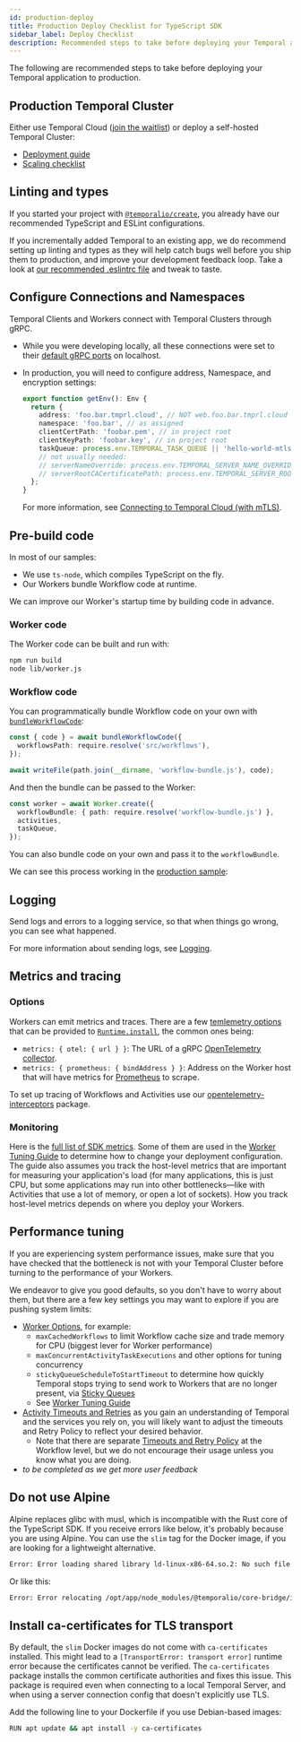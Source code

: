 ```yaml
---
id: production-deploy
title: Production Deploy Checklist for TypeScript SDK
sidebar_label: Deploy Checklist
description: Recommended steps to take before deploying your Temporal app to production.
---
```


The following are recommended steps to take before deploying your Temporal application to production.

## Production Temporal Cluster

Either use Temporal Cloud ([join the waitlist](https://pages.temporal.io/cloud-early-access)) or deploy a self-hosted Temporal Cluster:

- [Deployment guide](/server/production-deployment/)
- [Scaling checklist](/server/production-deployment#checklist-for-scaling-temporal)

## Linting and types

If you started your project with [`@temporalio/create`](/typescript/package-initializer), you already have our recommended TypeScript and ESLint configurations.

If you incrementally added Temporal to an existing app, we do recommend setting up linting and types as they will help catch bugs well before you ship them to production, and improve your development feedback loop.
Take a look at [our recommended .eslintrc file](https://github.com/temporalio/samples-typescript/blob/main/.shared/.eslintrc.js) and tweak to taste.

## Configure Connections and Namespaces

Temporal Clients and Workers connect with Temporal Clusters through gRPC.

- While you were developing locally, all these connections were set to their [default gRPC ports](/concepts/what-is-a-temporal-cluster) on localhost.
- In production, you will need to configure address, Namespace, and encryption settings:

  ```ts
  export function getEnv(): Env {
    return {
      address: 'foo.bar.tmprl.cloud', // NOT web.foo.bar.tmprl.cloud
      namespace: 'foo.bar', // as assigned
      clientCertPath: 'foobar.pem', // in project root
      clientKeyPath: 'foobar.key', // in project root
      taskQueue: process.env.TEMPORAL_TASK_QUEUE || 'hello-world-mtls', // just to ensure task queue is same on client and worker, totally optional
      // not usually needed:
      // serverNameOverride: process.env.TEMPORAL_SERVER_NAME_OVERRIDE,
      // serverRootCACertificatePath: process.env.TEMPORAL_SERVER_ROOT_CA_CERT_PATH,
    };
  }
  ```

  For more information, see [Connecting to Temporal Cloud (with mTLS)](/typescript/security#local-mtls-sample-tutorial).

## Pre-build code

In most of our samples:

- We use `ts-node`, which compiles TypeScript on the fly.
- Our Workers bundle Workflow code at runtime.

We can improve our Worker's startup time by building code in advance.

### Worker code

The Worker code can be built and run with:

```sh
npm run build
node lib/worker.js
```

### Workflow code

You can programmatically bundle Workflow code on your own with [`bundleWorkflowCode`](/typescript/workers#prebuilt-workflow-bundles):

```ts
const { code } = await bundleWorkflowCode({
  workflowsPath: require.resolve('src/workflows'),
});

await writeFile(path.join(__dirname, 'workflow-bundle.js'), code);
```

And then the bundle can be passed to the Worker:

```ts
const worker = await Worker.create({
  workflowBundle: { path: require.resolve('workflow-bundle.js') },
  activities,
  taskQueue,
});
```

You can also bundle code on your own and pass it to the `workflowBundle`.

We can see this process working in the [production sample](https://github.com/temporalio/samples-typescript/tree/main/production):

<!--SNIPSTART typescript-production-worker-->
<!--SNIPEND-->

## Logging

Send logs and errors to a logging service, so that when things go wrong, you can see what happened.

For more information about sending logs, see [Logging](/typescript/logging).

## Metrics and tracing

### Options

Workers can emit metrics and traces. There are a few [temlemetry options](https://typescript.temporal.io/api/interfaces/worker.TelemetryOptions) that can be provided to [`Runtime.install`](https://typescript.temporal.io/api/classes/worker.runtime/#install), the common ones being:

- `metrics: { otel: { url } }`: The URL of a gRPC [OpenTelemetry collector](https://opentelemetry.io/docs/collector/).
- `metrics: { prometheus: { bindAddress } }`: Address on the Worker host that will have metrics for [Prometheus](https://prometheus.io/) to scrape.

To set up tracing of Workflows and Activities use our [opentelemetry-interceptors](/typescript/logging#opentelemetry-tracing) package.

### Monitoring

Here is the [full list of SDK metrics](/references/sdk-metrics/). Some of them are used in the [Worker Tuning Guide](/operation/how-to-tune-workers) to determine how to change your deployment configuration. The guide also assumes you track the host-level metrics that are important for measuring your application's load (for many applications, this is just CPU, but some applications may run into other bottlenecks—like with Activities that use a lot of memory, or open a lot of sockets). How you track host-level metrics depends on where you deploy your Workers.

## Performance tuning

If you are experiencing system performance issues, make sure that you have checked that the bottleneck is not with your Temporal Cluster before turning to the performance of your Workers.

We endeavor to give you good defaults, so you don't have to worry about them, but there are a few key settings you may want to explore if you are pushing system limits:

- [Worker Options](https://typescript.temporal.io/api/interfaces/worker.workeroptions/#maxcachedworkflows), for example:
  - `maxCachedWorkflows` to limit Workflow cache size and trade memory for CPU (biggest lever for Worker performance)
  - `maxConcurrentActivityTaskExecutions` and other options for tuning concurrency
  - `stickyQueueScheduleToStartTimeout` to determine how quickly Temporal stops trying to send work to Workers that are no longer present, via [Sticky Queues](/concepts/what-is-a-sticky-execution)
  - See [Worker Tuning Guide](/operation/how-to-tune-workers)
- [Activity Timeouts and Retries](/typescript/activities#activity-timeouts) as you gain an understanding of Temporal and the services you rely on, you will likely want to adjust the timeouts and Retry Policy to reflect your desired behavior.
  - Note that there are separate [Timeouts and Retry Policy](https://typescript.temporal.io/api/interfaces/client.workflowoptions/#workflowruntimeout) at the Workflow level, but we do not encourage their usage unless you know what you are doing.
- _to be completed as we get more user feedback_

## Do not use Alpine

Alpine replaces glibc with musl, which is incompatible with the Rust core of the TypeScript SDK.
If you receive errors like below, it's probably because you are using Alpine.
You can use the `slim` tag for the Docker image, if you are looking for a lightweight alternative.

```sh
Error: Error loading shared library ld-linux-x86-64.so.2: No such file or directory (needed by /opt/app/node_modules/@temporalio/core-bridge/index.node)
```

Or like this:

```sh
Error: Error relocating /opt/app/node_modules/@temporalio/core-bridge/index.node: __register_atfork: symbol not found
```

## Install ca-certificates for TLS transport

By default, the `slim` Docker images do not come with `ca-certificates` installed.
This might lead to a `[TransportError: transport error]` runtime error because the certificates cannot be verified.
The `ca-certificates` package installs the common certificate authorities and fixes this issue.
This package is required even when connecting to a local Temporal Server, and when using a server connection config that doesn't explicitly use TLS.

Add the following line to your Dockerfile if you use Debian-based images:

```sh
RUN apt update && apt install -y ca-certificates
```
